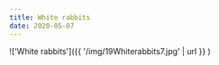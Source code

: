 ```yaml
---
title: White rabbits
date: 2020-05-07
---
```


!['White rabbits']({{ '/img/19Whiterabbits7.jpg' | url }} )
<br>
